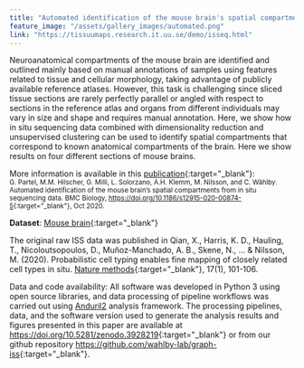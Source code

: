 ```yaml
---
title: "Automated identification of the mouse brain's spatial compartments from in situ sequencing data"
feature_image: "/assets/gallery_images/automated.png"
link: "https://tissuumaps.research.it.uu.se/demo/isseq.html"
---
```


Neuroanatomical compartments of the mouse brain are identified and outlined mainly based on manual annotations of samples using features related to tissue and cellular morphology, taking advantage of publicly available reference atlases. However, this task is challenging since sliced tissue sections are rarely perfectly parallel or angled with respect to sections in the reference atlas and organs from different individuals may vary in size and shape and requires manual annotation. Here, we show how in situ sequencing data combined with dimensionality reduction and unsupervised clustering can be used to identify spatial compartments that correspond to known anatomical compartments of the brain. Here we show results on four different sections of mouse brains.

More information is available in this [publication](https://doi.org/10.1186/s12915-020-00874-5){:target="_blank"}: \
<small>G. Partel, M.M. Hilscher, G. Milli, L. Solorzano, A.H. Klemm, M. Nilsson, and C. Wählby.  Automated identification of the mouse brain’s spatial compartments from in situ sequencing data.  BMC Biology, <https://doi.org/10.1186/s12915-020-00874-5>{:target="_blank"}, Oct 2020.</small>

**Dataset**: [Mouse brain](https://tissuumaps.research.it.uu.se/demo_projects/viewer.php?tmap=mousebrain_5){:target="_blank"}

The original raw ISS data was published in Qian, X., Harris, K. D., Hauling, T., Nicoloutsopoulos, D., Muñoz-Manchado, A. B., Skene, N., ... & Nilsson, M. (2020). Probabilistic cell typing enables fine mapping of closely related cell types in situ. [Nature methods](https://doi.org/10.1038/s41592-019-0631-4){:target="_blank"}, 17(1), 101-106. 

Data and code availability: All software was developed in Python 3 using open source libraries, and data processing of pipeline workflows was carried out using [Anduril2](https://doi.org/10.1093/bioinformatics/btz133) analysis framework. The processing pipelines, data, and the software version used to generate the analysis results and figures presented in this paper are available at <https://doi.org/10.5281/zenodo.3928219>{:target="_blank"} or from our github repository <https://github.com/wahlby-lab/graph-iss>{:target="_blank"}. 